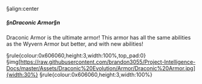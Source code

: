 §align:center
##### §nDraconic Armor§n

Draconic Armor is the ultimate armor!
This armor has all the same abilities as the Wyvern Armor but better, and with new abilities!

§rule{colour:0x606060,height:3,width:100%,top_pad:0}
§img[https://raw.githubusercontent.com/brandon3055/Project-Intelligence-Docs/master/Assets/Draconic%20Evolution/Armor/Draconic%20Armor.jpg]{width:30%} 
§rule{colour:0x606060,height:3,width:100%}